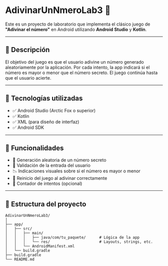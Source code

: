 # AdivinarUnNmeroLab3 🎯

Este es un proyecto de laboratorio que implementa el clásico juego de **"Adivinar el número"** en Android utilizando **Android Studio** y **Kotlin**.

---

## 📱 Descripción

El objetivo del juego es que el usuario adivine un número generado aleatoriamente por la aplicación. Por cada intento, la app indicará si el número es mayor o menor que el número secreto. El juego continúa hasta que el usuario acierte.

---

## 🧰 Tecnologías utilizadas

- ✅ Android Studio (Arctic Fox o superior)
- ✅ Kotlin
- ✅ XML (para diseño de interfaz)
- ✅ Android SDK

---

## 🧪 Funcionalidades

- 🔢 Generación aleatoria de un número secreto  
- 🎯 Validación de la entrada del usuario  
- 📉 Indicaciones visuales sobre si el número es mayor o menor  
- 🔄 Reinicio del juego al adivinar correctamente  
- 🔢 Contador de intentos (opcional)

---

## 🧭 Estructura del proyecto

```plaintext
AdivinarUnNmeroLab3/
│
├── app/
│   ├── src/
│   │   ├── main/
│   │   │   ├── java/com/tu_paquete/      # Lógica de la app
│   │   │   └── res/                      # Layouts, strings, etc.
│   │   └── AndroidManifest.xml
│   └── build.gradle
├── build.gradle
└── README.md
